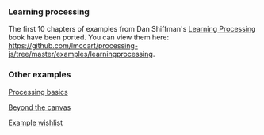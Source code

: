 
### Learning processing 
The first 10 chapters of examples from Dan Shiffman's [Learning Processing](http://www.learningprocessing.com/examples/) book have been ported. You can view them here: https://github.com/lmccart/processing-js/tree/master/examples/learningprocessing.

### Other examples

[Processing basics](https://github.com/lmccart/processing-js/wiki/Processing-basics)

[Beyond the canvas](https://github.com/lmccart/processing-js/wiki/DOM-extensions)

[Example wishlist](https://github.com/lmccart/processing-js/wiki/Example-wishlist)
